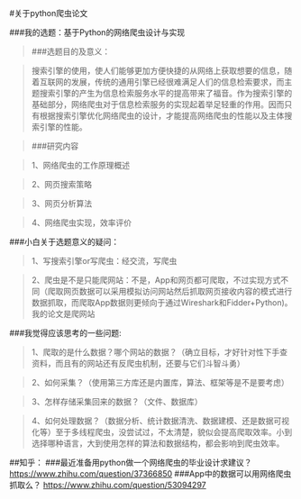 #关于python爬虫论文

###我的选题：基于Python的网络爬虫设计与实现
>###选题目的及意义：

>搜索引擎的使用，使人们能够更加方便快捷的从网络上获取想要的信息，随着互联网的发展，传统的通用引擎已经很难满足人们的信息检索要求，而主题搜索引擎的产生为信息检索服务水平的提高带来了福音。作为搜索引擎的基础部分，网络爬虫对于信息检索服务的实现起着举足轻重的作用。因而只有根据搜索引擎优化网络爬虫的设计，才能提高网络爬虫的性能以及主体搜索引擎的性能。

>###研究内容

>1、网络爬虫的工作原理概述

>2、网页搜索策略

>3、网页分析算法

>4、网络爬虫实现，效率评价

###小白关于选题意义的疑问：
>1、写搜索引擎or写爬虫：经交流，写爬虫

>2、爬虫是不是只能爬网站：不是，App和网页都可爬取，不过实现方式不同（爬取网页数据可以采用模拟访问网站然后抓取网页接收内容的模式进行数据抓取，而爬取App数据则更倾向于通过Wireshark和Fidder+Python)。我的论文是爬网站

###我觉得应该思考的一些问题:

>1、爬取的是什么数据？哪个网站的数据？（确立目标，才好针对性下手查资料，而且有的网站还有反爬虫机制，还要与它们斗智斗勇）

>2、如何采集？（使用第三方库还是内置库，算法、框架等是不是要考虑）

>3、怎样存储采集回来的数据？（文件、数据库）

>4、如何处理数据？（数据分析、统计数据清洗、数据建模、还是数据可视化等）至于多线程爬虫，没尝试过，不太清楚，貌似会提高爬取效率。小到选择哪种语言，大到使用怎样的算法和数据结构，都会影响到爬虫效率。


##知乎：
###最近准备用python做一个网络爬虫的毕业设计求建议？
https://www.zhihu.com/question/37366850
###App中的数据可以用网络爬虫抓取么？
https://www.zhihu.com/question/53094297

